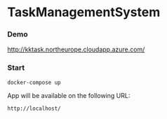 # TaskManagementSystem

### Demo

http://kktask.northeurope.cloudapp.azure.com/

### Start
```
docker-compose up
```
App will be available on the following URL:
```
http://localhost/
```